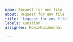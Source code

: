 ```yaml
---
name: Request for env file
about: Request for env file
title: 'Request for env file'
labels: question
assignees: RowinRuizendaal

---
```


<!-- Please describe why you need this env file -->
